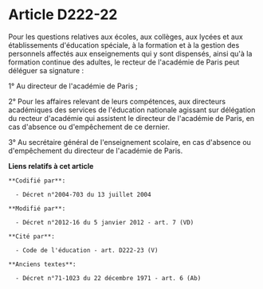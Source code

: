 # Article D222-22

Pour les questions relatives aux écoles, aux collèges, aux lycées et aux établissements d'éducation spéciale, à la formation
et à la gestion des personnels affectés aux enseignements qui y sont dispensés, ainsi qu'à la formation continue des adultes,
le recteur de l'académie de Paris peut déléguer sa signature : 

1° Au directeur de l'académie de Paris ; 

2° Pour les affaires relevant de leurs compétences, aux directeurs académiques des services de l'éducation nationale agissant
sur délégation du recteur d'académie qui assistent le directeur de l'académie de Paris, en cas d'absence ou d'empêchement de
ce dernier. 

3° Au secrétaire général de l'enseignement scolaire, en cas d'absence ou d'empêchement du directeur de l'académie de Paris.

**Liens relatifs à cet article**

	**Codifié par**:

	  - Décret n°2004-703 du 13 juillet 2004

	**Modifié par**:

	  - Décret n°2012-16 du 5 janvier 2012 - art. 7 (VD)

	**Cité par**:

	  - Code de l'éducation - art. D222-23 (V)

	**Anciens textes**:

	  - Décret n°71-1023 du 22 décembre 1971 - art. 6 (Ab)
